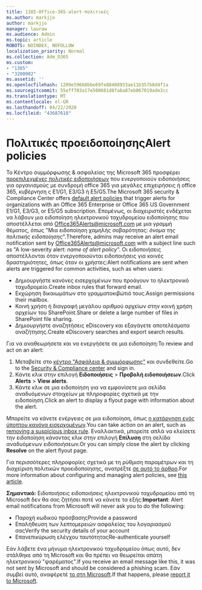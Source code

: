 ```yaml
---
title: 1385-Office-365-alert-πολιτικές
ms.author: markjjo
author: markjjo
manager: lauraw
ms.audience: Admin
ms.topic: article
ROBOTS: NOINDEX, NOFOLLOW
localization_priority: Normal
ms.collection: Adm_O365
ms.custom:
- "1385"
- "3200002"
ms.assetid: ''
ms.openlocfilehash: 1209e59668bbe69fe88408933ae11b357b8d4f1a
ms.sourcegitcommit: 55eff703a17e500681d8fa6a87eb067019ade3cc
ms.translationtype: MT
ms.contentlocale: el-GR
ms.lasthandoff: 04/22/2020
ms.locfileid: "43687618"
---
```

# <a name="alert-policies"></a><span data-ttu-id="e49e8-102">Πολιτικές προειδοποίησης</span><span class="sxs-lookup"><span data-stu-id="e49e8-102">Alert policies</span></span>

<span data-ttu-id="e49e8-103">Το Κέντρο συμμόρφωσης & ασφαλείας της Microsoft 365 προσφέρει [προεπιλεγμένες πολιτικές ειδοποιήσεων](https://docs.microsoft.com/office365/securitycompliance/alert-policies#default-alert-policies) που ενεργοποιούν ειδοποιήσεις για οργανισμούς με συνδρομή office 365 για μεγάλες επιχειρήσεις ή office 365, κυβέρνηση ς E1/G1, E3/G3 ή E5/G5.</span><span class="sxs-lookup"><span data-stu-id="e49e8-103">The Microsoft 365 security & Compliance Center offers [default alert policies](https://docs.microsoft.com/office365/securitycompliance/alert-policies#default-alert-policies) that trigger alerts for organizations with an Office 365 Enterprise or Office 365 US Government E1/G1, E3/G3, or E5/G5 subscription.</span></span> <span data-ttu-id="e49e8-104">Επομένως, οι διαχειριστές ενδέχεται να λάβουν μια ειδοποίηση ηλεκτρονικού ταχυδρομείου ειδοποίησης που αποστέλλεται από Office365Alerts@microsoft.com με μια γραμμή θέματος, όπως "Μια ειδοποίηση χαμηλής σοβαρότητας: *όνομα της πολιτικής ειδοποίησης*".</span><span class="sxs-lookup"><span data-stu-id="e49e8-104">Therefore, admins may receive an alert email notification sent by Office365Alerts@microsoft.com with a subject line such as "A low-severity alert: *name of alert policy*".</span></span> <span data-ttu-id="e49e8-105">Οι ειδοποιήσεις αποστέλλονται όταν ενεργοποιούνται ειδοποιήσεις για κοινές δραστηριότητες, όπως όταν οι χρήστες:</span><span class="sxs-lookup"><span data-stu-id="e49e8-105">Alert notifications are sent when alerts are triggered for common activities, such as when users:</span></span>

- <span data-ttu-id="e49e8-106">Δημιουργήστε κανόνες εισερχομένων που προάγουν το ηλεκτρονικό ταχυδρομείο.</span><span class="sxs-lookup"><span data-stu-id="e49e8-106">Create inbox rules that forward email.</span></span>
- <span data-ttu-id="e49e8-107">Εκχώρηση δικαιωμάτων στο γραμματοκιβώτιό τους.</span><span class="sxs-lookup"><span data-stu-id="e49e8-107">Assign permissions their mailbox.</span></span>
- <span data-ttu-id="e49e8-108">Κοινή χρήση ή διαγραφή μεγάλου αριθμού αρχείων στην κοινή χρήση αρχείων του SharePoint.</span><span class="sxs-lookup"><span data-stu-id="e49e8-108">Share or delete a large number of files in SharePoint file sharing.</span></span>
- <span data-ttu-id="e49e8-109">Δημιουργήστε αναζητήσεις eDiscovery και εξαγάγετε αποτελέσματα αναζήτησης.</span><span class="sxs-lookup"><span data-stu-id="e49e8-109">Create eDiscovery searches and export search results.</span></span>

<span data-ttu-id="e49e8-110">Για να αναθεωρήσετε και να ενεργήσετε σε μια ειδοποίηση:</span><span class="sxs-lookup"><span data-stu-id="e49e8-110">To review and act on an alert:</span></span>

1. <span data-ttu-id="e49e8-111">Μεταβείτε στο [κέντρο "Ασφάλεια & συμμόρφωσης"](https://protection.office.com) και συνδεθείτε.</span><span class="sxs-lookup"><span data-stu-id="e49e8-111">Go to the [Security & Compliance center](https://protection.office.com) and sign in.</span></span>
2. <span data-ttu-id="e49e8-112">Κάντε κλικ στην επιλογή **Ειδοποιήσεις** > **Προβολή ειδοποιήσεων**.</span><span class="sxs-lookup"><span data-stu-id="e49e8-112">Click **Alerts** > **View alerts**.</span></span>
3. <span data-ttu-id="e49e8-113">Κάντε κλικ σε μια ειδοποίηση για να εμφανίσετε μια σελίδα αναδυόμενων στοιχείων με πληροφορίες σχετικά με την ειδοποίηση.</span><span class="sxs-lookup"><span data-stu-id="e49e8-113">Click an alert to display a flyout page with information about the alert.</span></span>

<span data-ttu-id="e49e8-114">Μπορείτε να κάνετε ενέργειες σε μια ειδοποίηση, όπως [η κατάργηση ενός ύποπτου κανόνα εισερχομένων](https://docs.microsoft.com/office365/securitycompliance/responding-to-a-compromised-email-account).</span><span class="sxs-lookup"><span data-stu-id="e49e8-114">You can take action on an alert, such as [removing a suspicious inbox rule](https://docs.microsoft.com/office365/securitycompliance/responding-to-a-compromised-email-account).</span></span> <span data-ttu-id="e49e8-115">Εναλλακτικά, μπορείτε απλά να κλείσετε την ειδοποίηση κάνοντας κλικ στην επιλογή **Επίλυση** στη σελίδα αναδυόμενων ειδοποιήσεων.</span><span class="sxs-lookup"><span data-stu-id="e49e8-115">Or you can simply close the alert by clicking **Resolve** on the alert flyout page.</span></span>

<span data-ttu-id="e49e8-116">Για περισσότερες πληροφορίες σχετικά με τη ρύθμιση παραμέτρων και τη διαχείριση πολιτικών προειδοποίησης, ανατρέξτε [σε αυτό το άρθρο](https://docs.microsoft.com/office365/securitycompliance/alert-policies).</span><span class="sxs-lookup"><span data-stu-id="e49e8-116">For more information about configuring and managing alert policies, see  [this article](https://docs.microsoft.com/office365/securitycompliance/alert-policies).</span></span>

<span data-ttu-id="e49e8-117">**Σημαντικό:** Ειδοποιήσεις ειδοποιήσεις ηλεκτρονικού ταχυδρομείου από τη Microsoft δεν θα σας ζητήσει ποτέ να κάνετε τα εξής:</span><span class="sxs-lookup"><span data-stu-id="e49e8-117">**Important**: Alert email notifications from Microsoft will never ask you to do the following:</span></span>

- <span data-ttu-id="e49e8-118">Παροχή κωδικού πρόσβασης</span><span class="sxs-lookup"><span data-stu-id="e49e8-118">Provide a password</span></span>
- <span data-ttu-id="e49e8-119">Επαλήθευση των λεπτομερειών ασφαλείας του λογαριασμού σας</span><span class="sxs-lookup"><span data-stu-id="e49e8-119">Verify the security details of your account</span></span>
- <span data-ttu-id="e49e8-120">Επανεπικύρωση ελέγχου ταυτότητας</span><span class="sxs-lookup"><span data-stu-id="e49e8-120">Re-authenticate yourself</span></span>

<span data-ttu-id="e49e8-121">Εάν λάβετε ένα μήνυμα ηλεκτρονικού ταχυδρομείου όπως αυτό, δεν στάλθηκε από τη Microsoft και θα πρέπει να θεωρείται απάτη ηλεκτρονικού "ψαρέματος".</span><span class="sxs-lookup"><span data-stu-id="e49e8-121">If you receive an email message like this, it was not sent by Microsoft and should be considered a phishing scam.</span></span> <span data-ttu-id="e49e8-122">Εάν συμβεί αυτό, αναφέρετέ [το στη Microsoft](https://docs.microsoft.com/office365/SecurityCompliance/report-junk-email-and-phishing-scams-in-outlook-on-the-web-eop).</span><span class="sxs-lookup"><span data-stu-id="e49e8-122">If that happens, please [report it to Microsoft](https://docs.microsoft.com/office365/SecurityCompliance/report-junk-email-and-phishing-scams-in-outlook-on-the-web-eop).</span></span>